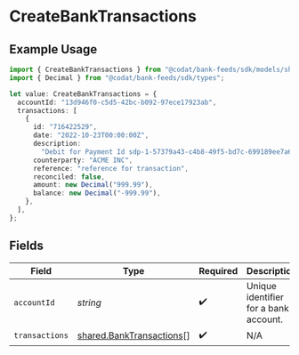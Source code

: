 # CreateBankTransactions

## Example Usage

```typescript
import { CreateBankTransactions } from "@codat/bank-feeds/sdk/models/shared";
import { Decimal } from "@codat/bank-feeds/sdk/types";

let value: CreateBankTransactions = {
  accountId: "13d946f0-c5d5-42bc-b092-97ece17923ab",
  transactions: [
    {
      id: "716422529",
      date: "2022-10-23T00:00:00Z",
      description:
        "Debit for Payment Id sdp-1-57379a43-c4b8-49f5-bd7c-699189ee7a60",
      counterparty: "ACME INC",
      reference: "reference for transaction",
      reconciled: false,
      amount: new Decimal("999.99"),
      balance: new Decimal("-999.99"),
    },
  ],
};
```

## Fields

| Field                                                                       | Type                                                                        | Required                                                                    | Description                                                                 | Example                                                                     |
| --------------------------------------------------------------------------- | --------------------------------------------------------------------------- | --------------------------------------------------------------------------- | --------------------------------------------------------------------------- | --------------------------------------------------------------------------- |
| `accountId`                                                                 | *string*                                                                    | :heavy_check_mark:                                                          | Unique identifier for a bank account.                                       | 13d946f0-c5d5-42bc-b092-97ece17923ab                                        |
| `transactions`                                                              | [shared.BankTransactions](../../../sdk/models/shared/banktransactions.md)[] | :heavy_check_mark:                                                          | N/A                                                                         |                                                                             |